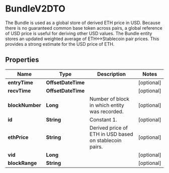 

# BundleV2DTO

The Bundle is used as a global store of derived ETH price in USD. Because there is no guaranteed common base token across pairs, a global reference of USD price is useful for deriving other USD values. The Bundle entity stores an updated weighted average of ETH<->Stablecoin pair prices. This provides a strong estimate for the USD price of ETH.

## Properties

Name | Type | Description | Notes
------------ | ------------- | ------------- | -------------
**entryTime** | **OffsetDateTime** |  |  [optional]
**recvTime** | **OffsetDateTime** |  |  [optional]
**blockNumber** | **Long** | Number of block in which entity was recorded. |  [optional]
**id** | **String** | Constant 1. |  [optional]
**ethPrice** | **String** | Derived price of ETH in USD based on stablecoin pairs. |  [optional]
**vid** | **Long** |  |  [optional]
**blockRange** | **String** |  |  [optional]



